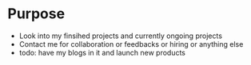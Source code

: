 # Purpose
- Look into my finsihed projects and currently ongoing projects
- Contact me for collaboration or feedbacks or hiring or anything else
- todo: have my blogs in it and launch new products
